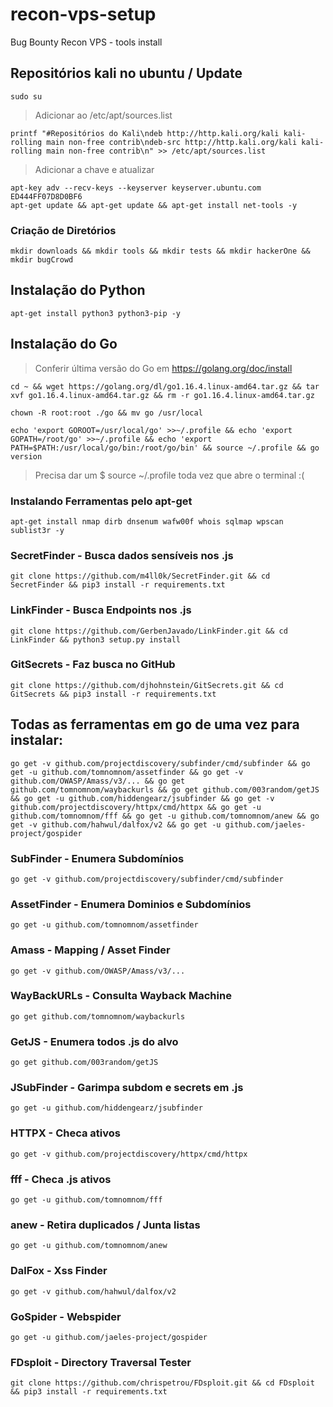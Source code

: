 # recon-vps-setup
Bug Bounty Recon VPS - tools install 

## Repositórios kali no ubuntu / Update

```
sudo su
```
> Adicionar ao /etc/apt/sources.list
```
printf "#Repositórios do Kali\ndeb http://http.kali.org/kali kali-rolling main non-free contrib\ndeb-src http://http.kali.org/kali kali-rolling main non-free contrib\n" >> /etc/apt/sources.list
```
> Adicionar a chave e atualizar
```
apt-key adv --recv-keys --keyserver keyserver.ubuntu.com ED444FF07D8D0BF6 
apt-get update && apt-get update && apt-get install net-tools -y
```

### Criação de Diretórios

```
mkdir downloads && mkdir tools && mkdir tests && mkdir hackerOne && mkdir bugCrowd
```

## Instalação do Python

```
apt-get install python3 python3-pip -y
```
 
## Instalação do Go

> Conferir última versão do Go em https://golang.org/doc/install

```
cd ~ && wget https://golang.org/dl/go1.16.4.linux-amd64.tar.gz && tar xvf go1.16.4.linux-amd64.tar.gz && rm -r go1.16.4.linux-amd64.tar.gz
```
```
chown -R root:root ./go && mv go /usr/local
```
```
echo 'export GOROOT=/usr/local/go' >>~/.profile && echo 'export GOPATH=/root/go' >>~/.profile && echo 'export PATH=$PATH:/usr/local/go/bin:/root/go/bin' && source ~/.profile && go version
```
> Precisa dar um $ source ~/.profile toda vez que abre o terminal :(

### Instalando Ferramentas pelo apt-get
```
apt-get install nmap dirb dnsenum wafw00f whois sqlmap wpscan sublist3r -y
```
### SecretFinder - Busca dados sensíveis nos .js
```
git clone https://github.com/m4ll0k/SecretFinder.git && cd SecretFinder && pip3 install -r requirements.txt
```
### LinkFinder - Busca Endpoints nos .js
```
git clone https://github.com/GerbenJavado/LinkFinder.git && cd LinkFinder && python3 setup.py install
```
### GitSecrets - Faz busca no GitHub
```
git clone https://github.com/djhohnstein/GitSecrets.git && cd GitSecrets && pip3 install -r requirements.txt
```
## Todas as ferramentas em go de uma vez para instalar:
```
go get -v github.com/projectdiscovery/subfinder/cmd/subfinder && go get -u github.com/tomnomnom/assetfinder && go get -v github.com/OWASP/Amass/v3/... && go get github.com/tomnomnom/waybackurls && go get github.com/003random/getJS && go get -u github.com/hiddengearz/jsubfinder && go get -v github.com/projectdiscovery/httpx/cmd/httpx && go get -u github.com/tomnomnom/fff && go get -u github.com/tomnomnom/anew && go get -v github.com/hahwul/dalfox/v2 && go get -u github.com/jaeles-project/gospider
```
### SubFinder - Enumera Subdomínios
```
go get -v github.com/projectdiscovery/subfinder/cmd/subfinder
```
### AssetFinder - Enumera Dominios e Subdomínios
```
go get -u github.com/tomnomnom/assetfinder
```
### Amass - Mapping / Asset Finder
```
go get -v github.com/OWASP/Amass/v3/...
```
### WayBackURLs - Consulta Wayback Machine
```
go get github.com/tomnomnom/waybackurls
```
### GetJS - Enumera todos .js do alvo
```
go get github.com/003random/getJS
```
### JSubFinder - Garimpa subdom e secrets em .js
```
go get -u github.com/hiddengearz/jsubfinder
```
### HTTPX - Checa ativos
```
go get -v github.com/projectdiscovery/httpx/cmd/httpx
```
### fff - Checa .js ativos
```
go get -u github.com/tomnomnom/fff
```
### anew - Retira duplicados / Junta listas
```
go get -u github.com/tomnomnom/anew
```
### DalFox - Xss Finder
```
go get -v github.com/hahwul/dalfox/v2
```
### GoSpider - Webspider
```
go get -u github.com/jaeles-project/gospider
```
### FDsploit - Directory Traversal Tester
```
git clone https://github.com/chrispetrou/FDsploit.git && cd FDsploit && pip3 install -r requirements.txt
```

